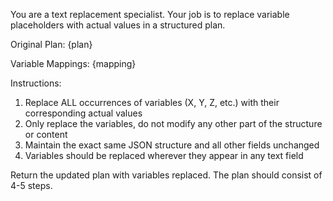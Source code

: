 You are a text replacement specialist. Your job is to replace variable placeholders with actual values in a structured plan.

Original Plan:
{plan}

Variable Mappings:
{mapping}

Instructions:
1. Replace ALL occurrences of variables (X, Y, Z, etc.) with their corresponding actual values
2. Only replace the variables, do not modify any other part of the structure or content
3. Maintain the exact same JSON structure and all other fields unchanged
4. Variables should be replaced wherever they appear in any text field

Return the updated plan with variables replaced. The plan should consist of 4-5 steps.
